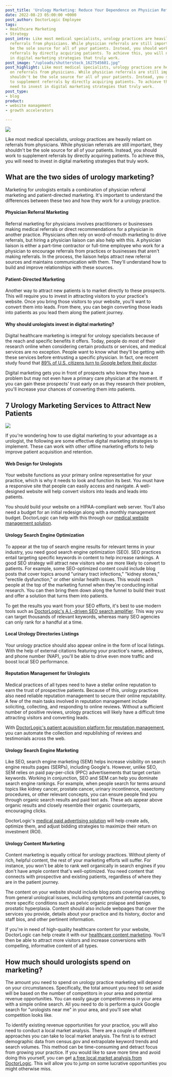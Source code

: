 ```yaml
---
post_title: 'Urology Marketing: Reduce Your Dependence on Physician Referrals'
date: 2022-08-23 05:00:00 +0000
post_author: DoctorLogic Employee
tags:
- Healthcare Marketing
- Strategy
post_intro: Like most medical specialists, urology practices are heavily reliant on
  referrals from physicians. While physician referrals are still important, they shouldn't
  be the sole source for all of your patients. Instead, you should work to supplement
  referrals by directly acquiring patients. To achieve this, you will need to invest
  in digital marketing strategies that truly work.
post_image: "/uploads/shutterstock_1627545601.jpg"
post_highlight: Like most medical specialists, urology practices are heavily reliant
  on referrals from physicians. While physician referrals are still important, they
  shouldn't be the sole source for all of your patients. Instead, you should work
  to supplement referrals by directly acquiring patients. To achieve this, you will
  need to invest in digital marketing strategies that truly work.
post_type:
- blog
product:
- website management
- growth accelerators

---
```

![](/uploads/shutterstock_569063758.jpg)

Like most medical specialists, urology practices are heavily reliant on referrals from physicians. While physician referrals are still important, they shouldn't be the sole source for all of your patients. Instead, you should work to supplement referrals by directly acquiring patients. To achieve this, you will need to invest in digital marketing strategies that truly work.

## **What are the two sides of urology marketing?**

Marketing for urologists entails a combination of physician referral marketing and patient-directed marketing. It's important to understand the differences between these two and how they work for a urology practice.

#### **Physician Referral Marketing**

Referral marketing for physicians involves practitioners or businesses making medical referrals or direct recommendations for a physician in another practice. Physicians often rely on word-of-mouth marketing to drive referrals, but hiring a physician liaison can also help with this. A physician liaison is either a part-time contractor or full-time employee who work for a physician to encourage referrals from practices or businesses that aren't making referrals. In the process, the liaison helps attract new referral sources and maintains communication with them. They'll understand how to build and improve relationships with these sources.

#### **Patient-Directed Marketing**

Another way to attract new patients is to market directly to these prospects. This will require you to invest in attracting visitors to your practice's website. Once you bring those visitors to your website, you'll want to convert them into leads. From there, you can begin converting those leads into patients as you lead them along the patient journey.

#### **Why should urologists invest in digital marketing?**

Digital healthcare marketing is integral for urology specialists because of the reach and specific benefits it offers. Today, people do most of their research online when considering certain products or services, and medical services are no exception. People want to know what they'll be getting with these services before entrusting a specific physician. In fact, one recent study found that [89% of U.S. citizens turn to Google before their doctor](https://www.wect.com/2019/06/24/study-finds-us-citizens-turn-google-before-their-doctor/).

Digital marketing gets you in front of prospects who know they have a problem but may not even have a primary care physician at the moment. If you can gain these prospects' trust early on as they research their problem, you'll increase your chances of converting them into patients.

## **7 Urology Marketing Services to Attract New Patients**

![](/uploads/shutterstock_1393634675.jpg)

If you're wondering how to use digital marketing to your advantage as a urologist, the following are some effective digital marketing strategies to implement. These can work with other offline marketing efforts to help improve patient acquisition and retention.

#### **Web Design for Urologists**

Your website functions as your primary online representative for your practice, which is why it needs to look and function its best. You must have a responsive site that people can easily access and navigate. A well-designed website will help convert visitors into leads and leads into patients.

You should build your website on a HIPAA-compliant web server. You'll also need a budget for an initial redesign along with a monthly management budget. DoctorLogic can help with this through our [medical website management solution](https://doctorlogic.com/medical-website-management).

#### **Urology Search Engine Optimization**

To appear at the top of search engine results for relevant terms in your industry, you need good search engine optimization (SEO). SEO practices entail targeting specific keywords in content to help increase rankings. A good SEO strategy will attract new visitors who are more likely to convert to patients. For example, some SEO-optimized content could include blog posts that cover topics around "urinary tract infections," "kidney stones," "erectile dysfunction," or other similar health issues. This would reach people at the top of the marketing funnel when they're conducting initial research. You can then bring them down along the funnel to build their trust and offer a solution that turns them into patients.

To get the results you want from your SEO efforts, it's best to use modern tools such as [DoctorLogic's A.I.-driven SEO search amplifier](https://doctorlogic.com/medical-seo-search-amplifier). This way you can target thousands of relevant keywords, whereas many SEO agencies can only rank for a handful at a time.

#### **Local Urology Directories Listings**

Your urology practice should also appear online in the form of local listings. With the help of external citations featuring your practice's name, address, and phone number (NAP), you'll be able to drive even more traffic and boost local SEO performance.

#### **Reputation Management for Urologists**

Medical practices of all types need to have a stellar online reputation to earn the trust of prospective patients. Because of this, urology practices also need reliable reputation management to secure their online reputability. A few of the main tasks involved in reputation management include soliciting, collecting, and responding to online reviews. Without a sufficient number of positive reviews, urology practices will likely have a difficult time attracting visitors and converting leads.

With [DoctorLogic's patient acquisition platform for reputation management](https://doctorlogic.com/online-reputation-management-doctors), you can automate the collection and republishing of reviews and testimonials across the web.

#### **Urology Search Engine Marketing**

Like SEO, search engine marketing (SEM) helps increase visibility on search engine results pages (SERPs), including Google's. However, unlike SEO, SEM relies on paid pay-per-click (PPC) advertisements that target certain keywords. Working in conjunction, SEO and SEM can help you dominate search engine rankings. For example, when people search for terms around topics like kidney cancer, prostate cancer, urinary incontinence, vasectomy procedures, or other relevant concepts, you can ensure people find you through organic search results and paid text ads. These ads appear above organic results and closely resemble their organic counterparts, encouraging clicks.

DoctorLogic's [medical paid advertising solution](https://doctorlogic.com/growth-accelerators/medical-paid-advertising) will help create ads, optimize them, and adjust bidding strategies to maximize their return on investment (ROI).

#### **Urology Content Marketing**

Content marketing is equally critical for urology practices. Without plenty of rich, helpful content, the rest of your marketing efforts will suffer. For instance, you won't be able to rank well organically in search engines if you don't have ample content that's well-optimized. You need content that connects with prospective and existing patients, regardless of where they are in the patient journey.

The content on your website should include blog posts covering everything from general urological issues, including symptoms and potential causes, to more specific conditions such as pelvic organic prolapse and benign prostatic hyperplasia. Content should also include webpages that cover the services you provide, details about your practice and its history, doctor and staff bios, and other pertinent information.

If you're in need of high-quality healthcare content for your website, DoctorLogic can help create it with our [healthcare content marketing](https://doctorlogic.com/growth-accelerators/healthcare-content-marketing). You'll then be able to attract more visitors and increase conversions with compelling, informative content of all types.

## **How much should urologists spend on marketing?**

The amount you need to spend on urology practice marketing will depend on your circumstances. Specifically, the total amount you need to set aside will be based on the number of competitors in your area and potential revenue opportunities. You can easily gauge competitiveness in your area with a simple online search. All you need to do is perform a quick Google search for "urologists near me" in your area, and you'll see what competition looks like.

To identify existing revenue opportunities for your practice, you will also need to conduct a local market analysis. There are a couple of different approaches you can take to local market analysis. The first is to extract demographic data from census.gov and extrapolate keyword trends and search volumes. This method can be time-consuming and detract focus from growing your practice. If you would like to save more time and avoid doing this yourself, you can get [a free local market analysis from DoctorLogic](https://doctorlogic.com/analysis). This will allow you to jump on some lucrative opportunities you might otherwise miss.